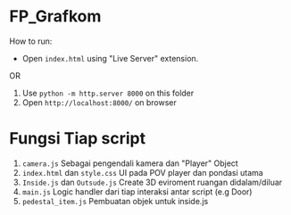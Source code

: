# FP_Grafkom

How to run:

- Open `index.html` using "Live Server" extension.

OR

1. Use ``python -m http.server 8000`` on this folder
2. Open `http://localhost:8000/` on browser


# Fungsi Tiap script

1. `camera.js` Sebagai pengendali kamera dan "Player" Object
2. `index.html` dan `style.css` UI pada POV player dan pondasi utama
3. `Inside.js` dan `Outsude.js` Create 3D eviroment ruangan didalam/diluar
4. `main.js` Logic handler dari tiap interaksi antar script (e.g Door)
5. `pedestal_item.js` Pembuatan objek untuk inside.js
